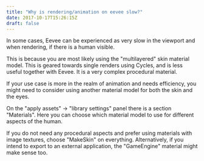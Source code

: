 ```yaml
---
title: "Why is rendering/animation on eevee slow?"
date: 2017-10-17T15:26:15Z
draft: false
---
```


In some cases, Eevee can be experienced as very slow in the viewport and when rendering, if there is a human visible.

This is because you are most likely using the "multilayered" skin material model. This is geared towards single renders using Cycles,
and is less useful together with Eevee. It is a very complex procedural material.

If your use case is more in the realm of animation and needs efficiency, you might need to consider using another material model 
for both the skin and the eyes.

On the "apply assets" -> "library settings" panel there is a section "Materials". Here you can choose which material model to
use for different aspects of the human.

If you do not need any procedural aspects and prefer using materials with image textures, choose "MakeSkin" on everything. Alternatively, 
if you intend to export to an external application, the "GameEngine" material might make sense too.
